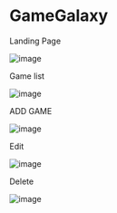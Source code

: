 # GameGalaxy
Landing Page

![image](https://github.com/Taidio1/GameGalaxy/assets/115781273/bb78d6c3-d589-410f-8d67-86bc23f5771a)


Game list


![image](https://github.com/Taidio1/GameGalaxy/assets/115781273/9317f693-ab90-4961-954c-4762be0ee952)


ADD GAME


![image](https://github.com/Taidio1/GameGalaxy/assets/115781273/62a133c7-ea4b-4819-aa37-735dc273a45c)


Edit


![image](https://github.com/Taidio1/GameGalaxy/assets/115781273/37393194-0ac7-4eb4-bd58-c69e975d48aa)


Delete


![image](https://github.com/Taidio1/GameGalaxy/assets/115781273/cf064f29-ad55-4e34-b326-efb05657cbcc)


